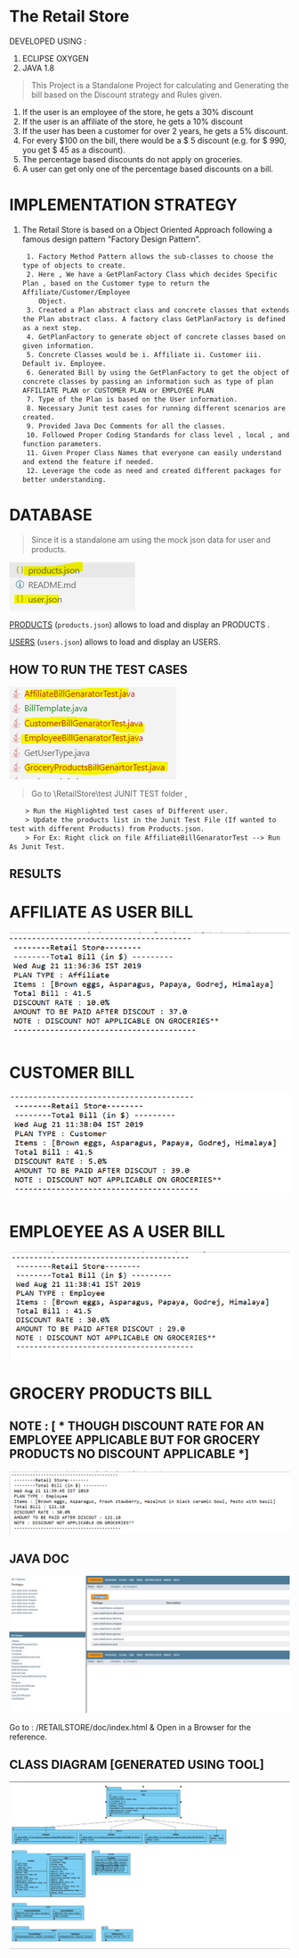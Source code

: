 # The Retail Store

DEVELOPED USING :
1. ECLIPSE OXYGEN
2. JAVA 1.8

> This Project is a Standalone Project for calculating and Generating the bill based on the Discount strategy and Rules given.
1. If the user is an employee of the store, he gets a 30% discount
2. If the user is an affiliate of the store, he gets a 10% discount
3. If the user has been a customer for over 2 years, he gets a 5% discount.
4. For every $100 on the bill, there would be a $ 5 discount (e.g. for $ 990, you get $ 45
as a discount).
5. The percentage based discounts do not apply on groceries.
6. A user can get only one of the percentage based discounts on a bill.

# IMPLEMENTATION STRATEGY

1. The Retail Store is based on a Object Oriented Approach following a famous design pattern "Factory Design Pattern".

        1. Factory Method Pattern allows the sub-classes to choose the type of objects to create.
        2. Here , We have a GetPlanFactory Class which decides Specific Plan , based on the Customer type to return the Affiliate/Customer/Employee
           Object.
        3. Created a Plan abstract class and concrete classes that extends the Plan abstract class. A factory class GetPlanFactory is defined as a next step.
        4. GetPlanFactory to generate object of concrete classes based on given information.
        5. Concrete Classes would be i. Affiliate ii. Customer iii. Default iv. Employee.
        6. Generated Bill by using the GetPlanFactory to get the object of concrete classes by passing an information such as type of plan AFFILIATE PLAN or CUSTOMER PLAN or EMPLOYEE PLAN
        7. Type of the Plan is based on the User information.
        8. Necessary Junit test cases for running different scenarios are created.
        9. Provided Java Doc Comments for all the classes.
        10. Followed Proper Coding Standards for class level , local , and function parameters.
        11. Given Proper Class Names that everyone can easily understand and extend the feature if needed.
        12. Leverage the code as need and created different packages for better understanding.

# DATABASE
>Since it is a standalone am using the mock json data for user and  products.

![DATABSE](/WebContent/resources/images/Database.PNG 'DATABASE')

[PRODUCTS](products.json) (`products.json`) allows to load and display an PRODUCTS .

[USERS](user.json) (`users.json`) allows to load and display an USERS.


## HOW TO RUN THE TEST CASES
![The Retail Store](/WebContent/resources/images/FOLDER_STRUCTURE_TESTS.PNG 'TEST CASES')

> Go to \RetailStore\test  JUNIT TEST folder ,

        > Run the Highlighted test cases of Different user.
        > Update the products list in the Junit Test File (If wanted to test with different Products) from Products.json.
        > For Ex: Right click on file AffiliateBillGenaratorTest --> Run As Junit Test.

 ## RESULTS

# AFFILIATE AS USER BILL
![AFFILIATE AS USER BILL](/WebContent/resources/images/AffilitedUserBill.PNG 'AFFILIATE AS USER BILL')
# CUSTOMER BILL
![CUSTOMER BILL](/WebContent/resources/images/CustomerBill.PNG 'CUSTOMER BILL')
# EMPLOEYEE AS A USER BILL
![EMPLOEYEE AS A USER](/WebContent/resources/images/EmployeeAsUserBill.PNG 'EMPLOEYEE AS A USER')
# GROCERY PRODUCTS BILL
## NOTE : [ * THOUGH DISCOUNT RATE FOR AN EMPLOYEE APPLICABLE BUT FOR GROCERY PRODUCTS NO DISCOUNT APPLICABLE *]
![GROCERY PRODUCTS BILL](/WebContent/resources/images/GroceryProductsBill.PNG 'GROCERY PRODUCTS BILL')

## JAVA DOC

![JAVA DOC](/WebContent/resources/images/javadoc.PNG 'JAVA DOC')

Go to :  /RETAILSTORE/doc/index.html & Open in a Browser for the reference.

## CLASS DIAGRAM [GENERATED USING TOOL]

![CLASS DIAGRAM](/WebContent/resources/images/ClassDiagram.PNG 'CLASS DIAGRAM')